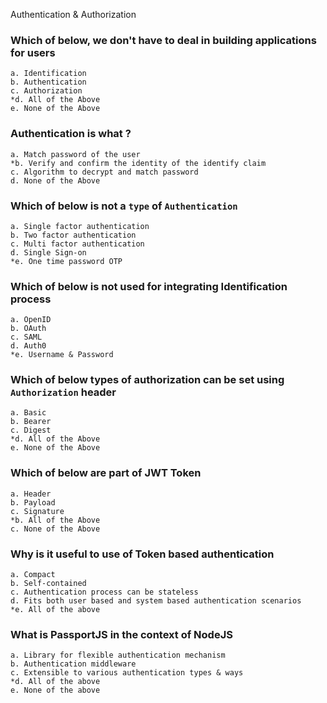 Authentication & Authorization

### Which of below, we don't have to deal in building applications for users

    a. Identification
    b. Authentication
    c. Authorization
    *d. All of the Above
    e. None of the Above

### Authentication is what ?

	a. Match password of the user
	*b. Verify and confirm the identity of the identify claim
	c. Algorithm to decrypt and match password
	d. None of the Above

### Which of below is not a `type` of `Authentication`

	a. Single factor authentication
	b. Two factor authentication
	c. Multi factor authentication
	d. Single Sign-on
	*e. One time password OTP

### Which of below is not used for integrating Identification process

	a. OpenID
	b. OAuth
	c. SAML
	d. Auth0
	*e. Username & Password

### Which of below types of authorization can be set using `Authorization` header

	a. Basic
	b. Bearer
	c. Digest
	*d. All of the Above
	e. None of the Above

### Which of below are part of JWT Token

	a. Header
	b. Payload
	c. Signature
	*b. All of the Above
	c. None of the Above
	
### Why is it useful to use of Token based authentication

	a. Compact
	b. Self-contained
	c. Authentication process can be stateless
	d. Fits both user based and system based authentication scenarios
	*e. All of the above
	

### What is PassportJS in the context of NodeJS

	a. Library for flexible authentication mechanism
	b. Authentication middleware
	c. Extensible to various authentication types & ways
	*d. All of the above
	e. None of the above
	
